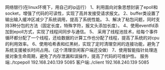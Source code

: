 网络银行(在linux环境下，用自己的ip运行）
1、利用面向对象思想封装了epoll和socket，增强了代码的可读性，实现了高并发接受请求报文。
2、buffer类设置了输出输入缓冲区减少了系统调用，提高了系统性能。
3、解决了粘包问题，同时支持3种分包的方法（固定长度，特殊字符，报文头添加长度）。
4、使用eventfd添加到epoll方式，实现了线程间同步与通信。
5、 采用了线程池技术，给每个事件循环都分配了一个线程，还给数据的计算工作也分配了线程，提高了系统的对cpu的利用效率。
6、使用哈希表和红黑树，实现了定时清理空闲的连接功能，避免了系统支援被长时间占用。（这个清理空闲客户端还没做）
7、使用智能指针处理连接对象生命周期，避免了内存泄漏和误操作，提高了代码的可维护性。
服务端:./tcpepoll 192.168.240.139 5085
客户端:./client 192.168.240.139 5085
